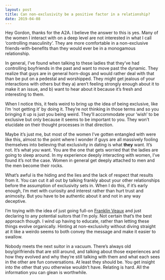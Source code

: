 ```yaml
---
layout: post
title: Can non-exclusivity be a positive factor in a relationship?
date: 2019-04-08
---
```


<p>Hey Gordon, thanks for the A2A. I believe the answer to this is yes. Many of the women I interact with on a deep level are not interested in what I call ‘controlling masculinity’. They are more comfortable in a non-exclusive friends-with-benefits than they would ever be in a monogamous relationship.</p><p>In general, I’ve found when talking to these ladies that they’ve had controlling boyfriends in the past and want to move past the dynamic. They realize that guys are in general horn-dogs and would rather deal with that than be put on a pedestal and worshipped. They might get jealous of your interactions with others but they a) aren’t feeling strongly enough about it to make it an issue, and b) want to hear about it because it’s fresh and interesting to them.</p><p>When I notice this, it feels weird to bring up the idea of being exclusive, like I’m ‘not getting it’ by doing it. They’re not thinking in those terms and so you bringing it up is just you being weird. They’ll accommodate your ‘wish’ to be exclusive but only because it seems to be important to you. They won’t elucidate on their thought processes in that direction.</p><p>Maybe it’s just me, but most of the women I’ve gotten entangled with were like this, almost to the point where I wonder if guys are all massively fooling themselves into believing that exclusivity in dating is what <b>they</b> want. It’s not. It’s what <i>you</i> want. You are the one that gets worried that the ladies are going to sleep around. In my experience deeply interacting with women, I’ve found it’s not the case. Women in general get deeply attached to men and the men become their rocks.</p><p>What’s awful is the hiding and the lies and the lack of respect that results from it. You can cut it all out by talking frankly about your other relationships before the assumption of exclusivity sets in. When I do this, if it’s early enough, I’m met with curiosity and interest rather than hurt trust and animosity. But you have to be authentic about it and not in any way deceptive.</p><p>I’m toying with the idea of just going full-on <a href="/profile/Franklin-Veaux">Franklin Veaux</a> and just declaring to any potential suitors that I’m poly. Not certain that’s the best approach though. I wind up having to educate, rather than letting these things evolve organically. Hinting at non-exclusivity without diving straight at it like a weirdo seems to both convey the message and make it easier to swallow.</p><p>Nobody meets the next suitor in a vacuum. There’s always old boy/girlfriends that are still around, and talking about those experiences and how they evolved and why they’re still talking with them and what each sees in the other are fun conversations. At least they should be. You get insight into the other that you otherwise wouldn’t have. Relating is hard. All the information you can glean is worthwhile.</p>
